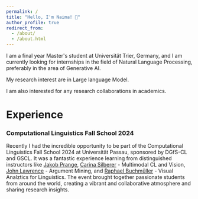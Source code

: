```yaml
---
permalink: /
title: "Hello, I'm Naima! 🤗"
author_profile: true
redirect_from: 
  - /about/
  - /about.html
---
```


I am a final year Master's student at Universität Trier, Germany, and I am currently looking for internships in the field of Natural Language Processing, preferably in the area of Generative AI. 

My research interest are in Large language Model. 

I am also interested for any research collaborations in academics. 



# Experience

### Computational Linguistics Fall School 2024
Recently I had the incredible opportunity to be part of the Computational Linguistics Fall School 2024 at Universität Passau, sponsored by DGfS-CL and GSCL. It was a fantastic experience learning from distinguished instructors like [Jakob Prange](https://jakpra.github.io/), [Carina Silberer](https://sites.google.com/view/carinasilberer/home) - Multimodal CL and Vision, [John Lawrence](https://discovery.dundee.ac.uk/en/persons/john-lawrence) - Argument Mining, and [Raphael Buchmüller](https://www.linkedin.com/in/raphael-buchm%C3%BCller-b5699b183/) - Visual Analztics for Linguistics. The event brought together passionate students from around the world, creating a vibrant and collaborative atmosphere and sharing research insights.